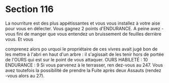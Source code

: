 # Section 116

La nourriture est des plus appétissantes et vous vous installez à
votre aise pour vous en délecter. Vous gagnez 2 points
d'ENDURANCE. A peine avez -vous fini de manger que vous
entendez un bruissement de feuilles derrière vous. Et vous

comprenez alors po urquoi le propriétaire de ces vivres avait jugé
bon de les mettre à l'abri en haut d'un arbre : il s'agissait de les
tenir hors de portée de l'OURS qui est sur le point de vous
attaquer.
OURS  HABILETÉ : 10 ENDURANCE : 9
Si vous parvenez à le terrasser, ren dez-vous au  247. Vous avez
toutefois la possibilité de prendre la Fuite après deux Assauts
(rendez -vous alors au  27).